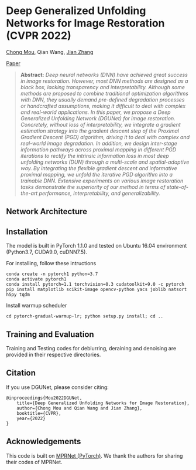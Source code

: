 # Deep Generalized Unfolding Networks for Image Restoration (CVPR 2022)
[Chong Mou](https://scholar.google.com.hk/citations?user=SYQoDk0AAAAJ&hl=en), Qian Wang, [Jian Zhang](https://jianzhang.tech/)

[Paper](https://arxiv.org/abs/2204.13348)

> **Abstract:** *Deep neural networks (DNN) have achieved great success in image restoration. However, most DNN methods are designed as a black box, lacking transparency and interpretability. Although some methods are proposed to combine traditional optimization algorithms with DNN, they usually demand pre-defined degradation processes or handcrafted assumptions, making it difficult to deal with complex and real-world applications. In this paper, we propose a Deep Generalized Unfolding Network (DGUNet) for image restoration. Concretely, without loss of interpretability, we integrate a gradient estimation strategy into the gradient descent step of the Proximal Gradient Descent (PGD) algorithm, driving it to deal with complex and real-world image degradation. In addition, we design inter-stage information pathways across proximal mapping in different PGD iterations to rectify the intrinsic information loss in most deep unfolding networks (DUN) through a multi-scale and spatial-adaptive way. By integrating the flexible gradient descent and informative proximal mapping, we unfold the iterative PGD algorithm into a trainable DNN. Extensive experiments on various image restoration tasks demonstrate the superiority of our method in terms of state-of-the-art performance, interpretability, and generalizability.* 

## Network Architecture


## Installation
The model is built in PyTorch 1.1.0 and tested on Ubuntu 16.04 environment (Python3.7, CUDA9.0, cuDNN7.5).

For installing, follow these intructions
```
conda create -n pytorch1 python=3.7
conda activate pytorch1
conda install pytorch=1.1 torchvision=0.3 cudatoolkit=9.0 -c pytorch
pip install matplotlib scikit-image opencv-python yacs joblib natsort h5py tqdm
```

Install warmup scheduler

```
cd pytorch-gradual-warmup-lr; python setup.py install; cd ..
```

## Training and Evaluation

Training and Testing codes for deblurring, deraining and denoising are provided in their respective directories.


## Citation
If you use DGUNet, please consider citing:

    @inproceedings{Mou2022DGUNet,
        title={Deep Generalized Unfolding Networks for Image Restoration},
        author={Chong Mou and Qian Wang and Jian Zhang},
        booktitle={CVPR},
        year={2022}
    }

## Acknowledgements
This code is built on [MPRNet (PyTorch)](https://github.com/swz30/MPRNet). We thank the authors for sharing their codes of MPRNet.
